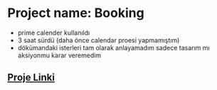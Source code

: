 # Project name: Booking

- prime calender kullanıldı
- 3 saat sürdü (daha önce calendar proesi yapmamıştım)
- dökümandaki isterleri tam olarak anlayamadım sadece tasarım mı aksiyonmu karar veremedim 
## [Proje Linki](https://booking-calendar-tala.netlify.app/)